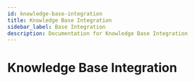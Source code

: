 ```yaml
---
id: knowledge-base-integration
title: Knowledge Base Integration
sidebar_label: Base Integration
description: Documentation for Knowledge Base Integration
---
```


# Knowledge Base Integration
